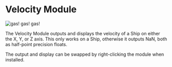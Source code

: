 # Velocity Module

![gas! gas! gas!](item:tisvs:velocity_module)

The Velocity Module outputs and displays the velocity of a Ship on either the X, Y, or Z axis.
This only works on a Ship, otherwise it outputs NaN, both as half-point precision floats.


The output and display can be swapped by right-clicking the module when installed.